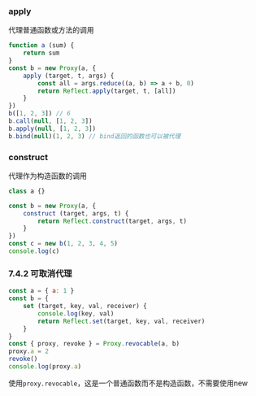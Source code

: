 ### apply

代理普通函数或方法的调用

```js
function a (sum) {
    return sum
}
const b = new Proxy(a, {
    apply (target, t, args) {
        const all = args.reduce((a, b) => a + b, 0)
        return Reflect.apply(target, t, [all])
    }
})
b([1, 2, 3]) // 6
b.call(null, [1, 2, 3])
b.apply(null, [1, 2, 3])
b.bind(null)(1, 2, 3) // bind返回的函数也可以被代理
```



### construct

代理作为构造函数的调用

```js
class a {}

const b = new Proxy(a, {
    construct (target, args, t) {
        return Reflect.construct(target, args, t)
    }
})
const c = new b(1, 2, 3, 4, 5)
console.log(c)
```

### 7.4.2 可取消代理

```js
const a = { a: 1 }
const b = {
    set (target, key, val, receiver) {
        console.log(key, val)
        return Reflect.set(target, key, val, receiver)
    }
}
const { proxy, revoke } = Proxy.revocable(a, b)
proxy.a = 2
revoke()
console.log(proxy.a)
```

使用`proxy.revocable`，这是一个普通函数而不是构造函数，不需要使用new